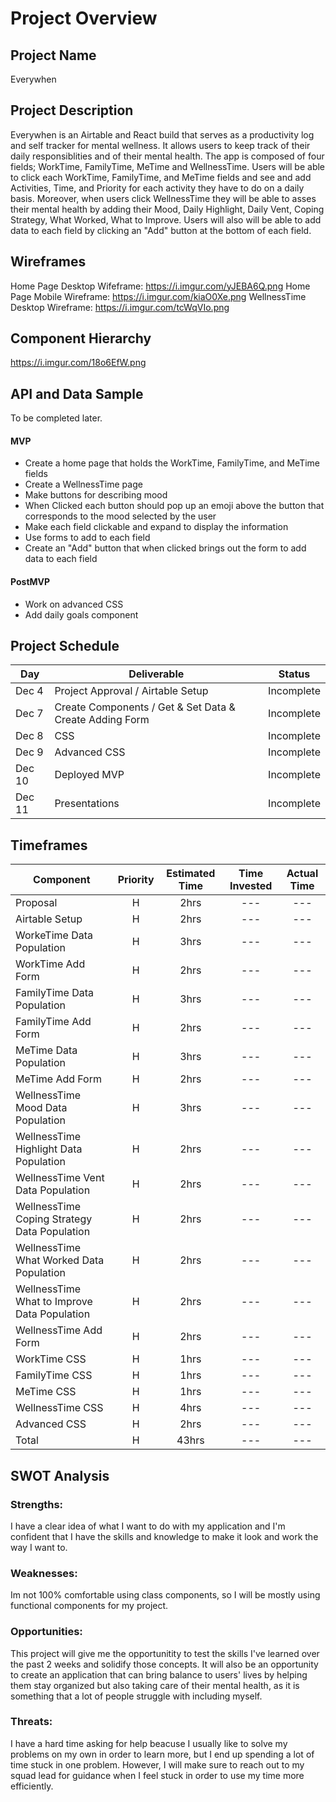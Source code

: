 # Project Overview

## Project Name

Everywhen

## Project Description

Everywhen is an Airtable and React build that serves as a productivity log and self tracker for mental wellness. It allows users to keep track of their daily responsiblities and of their mental health. The app is composed of four fields; WorkTime, FamilyTime, MeTime and WellnessTime. Users will be able to click each WorkTime, FamilyTime, and MeTime fields and see and add Activities, Time, and Priority for each activity they have to do on a daily basis. Moreover, when users click WellnessTime they will be able to asses their mental health by adding their Mood, Daily Highlight, Daily Vent, Coping Strategy, What Worked, What to Improve. Users will also will be able to add data to each field by clicking an "Add" button at the bottom of each field.

## Wireframes

Home Page Desktop Wifeframe: https://i.imgur.com/yJEBA6Q.png
Home Page Mobile Wireframe: https://i.imgur.com/kiaO0Xe.png
WellnessTime Desktop Wireframe: https://i.imgur.com/tcWqVIo.png


## Component Hierarchy

https://i.imgur.com/18o6EfW.png

## API and Data Sample

To be completed later.
 

#### MVP 

- Create a home page that holds the WorkTime, FamilyTime, and MeTime fields
- Create a WellnessTime page 
- Make buttons for describing mood
- When Clicked each button should pop up an emoji above the button that corresponds to the mood selected by the user
- Make each field clickable and expand to display the information
- Use forms to add to each field
- Create an "Add" button that when clicked brings out the form to add data to each field

#### PostMVP  

- Work on advanced CSS
- Add daily goals component

## Project Schedule

|  Day | Deliverable | Status
|---|---| ---|
|Dec 4| Project Approval / Airtable Setup| Incomplete
|Dec 7| Create Components / Get & Set Data & Create Adding Form | Incomplete
|Dec 8| CSS | Incomplete
|Dec 9| Advanced CSS  | Incomplete
|Dec 10| Deployed MVP | Incomplete
|Dec 11| Presentations | Incomplete

## Timeframes

| Component | Priority | Estimated Time | Time Invested | Actual Time |
| --- | :---: |  :---: | :---: | :---: |
| Proposal | H | 2hrs| --- | --- |
| Airtable Setup | H | 2hrs| --- | --- |
| WorkeTime Data Population | H | 3hrs| --- | --- |
| WorkTime Add Form  | H | 2hrs| --- | --- |
| FamilyTime Data Population | H | 3hrs| --- | --- |
| FamilyTime Add Form  | H | 2hrs| --- | --- |
| MeTime Data Population | H | 3hrs| --- | --- |
| MeTime Add Form  | H | 2hrs| --- | --- |
| WellnessTime Mood Data Population| H | 3hrs| --- | --- |
| WellnessTime Highlight Data Population | H | 2hrs| --- | --- |
| WellnessTime Vent Data Population | H | 2hrs| --- | --- |
| WellnessTime Coping Strategy Data Population | H | 2hrs| --- | --- |
| WellnessTime What Worked Data Population | H | 2hrs| --- | --- |
| WellnessTime What to Improve Data Population | H | 2hrs| --- | --- |
| WellnessTime Add Form  | H | 2hrs| --- | --- |
| WorkTime CSS | H | 1hrs| --- | --- |
| FamilyTime CSS | H | 1hrs| --- | --- |
| MeTime CSS | H | 1hrs| --- | --- |
| WellnessTime CSS | H | 4hrs| --- | --- |
| Advanced CSS | H | 2hrs| --- | --- |
| Total | H | 43hrs| --- | --- |

## SWOT Analysis

### Strengths:

I have a clear idea of what I want to do with my application and I'm confident that I have the skills and knowledge to make it look and work the way I want to.

### Weaknesses:

Im not 100% comfortable using class components, so I will be mostly using functional components for my project.


### Opportunities:

This project will give me the opportunitity to test the skills I've learned over the past 2 weeks and solidify those concepts. It will also be an opportunity to create an application that can bring balance to users' lives by helping them stay organized but also taking care of their mental health, as it is something that a lot of people struggle with including myself.

### Threats:

I have a hard time asking for help beacuse I usually like to solve my problems on my own in order to learn more, but I end up spending a lot of time stuck in one problem. However, I will make sure to reach out to my squad lead for guidance when I feel stuck in order to use my time more efficiently.
